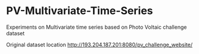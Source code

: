 # PV-Multivariate-Time-Series
Experiments on Multivariate time series based on Photo Voltaic challenge dataset

Original dataset location
http://193.204.187.201:8080/pv_challenge_website/
